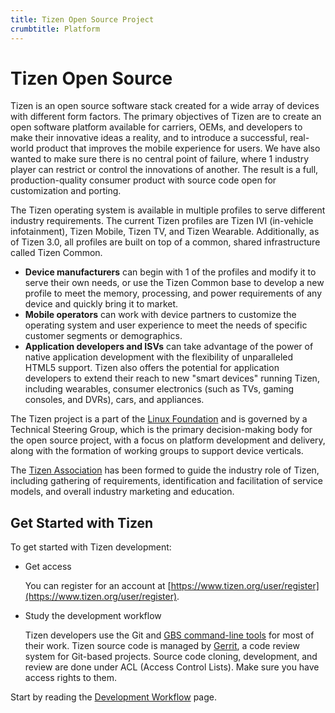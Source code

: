 ```yaml
---
title: Tizen Open Source Project
crumbtitle: Platform
---
```

# Tizen Open Source 

Tizen is an open source software stack created for a wide array of devices with different form factors. The primary objectives of Tizen are to create an open software platform available for carriers, OEMs, and developers to make their innovative ideas a reality, and to introduce a successful, real-world product that improves the mobile experience for users. We have also wanted to make sure there is no central point of failure, where 1 industry player can restrict or control the innovations of another. The result is a full, production-quality consumer product with source code open for customization and porting.

The Tizen operating system is available in multiple profiles to serve different industry requirements. The current Tizen profiles are Tizen IVI (in-vehicle infotainment), Tizen Mobile, Tizen TV, and Tizen Wearable. Additionally, as of Tizen 3.0, all profiles are built on top of a common, shared infrastructure called Tizen Common.

- **Device manufacturers** can begin with 1 of the profiles and modify it to serve their own needs, or use the Tizen Common base to develop a new profile to meet the memory, processing, and power requirements of any device and quickly bring it to market.
- **Mobile operators** can work with device partners to customize the operating system and user experience to meet the needs of specific customer segments or demographics.
- **Application developers and ISVs** can take advantage of the power of native application development with the flexibility of unparalleled HTML5 support. Tizen also offers the potential for application developers to extend their reach to new "smart devices" running Tizen, including wearables, consumer electronics (such as TVs, gaming consoles, and DVRs), cars, and appliances.

The Tizen project is a part of the [Linux Foundation](https://www.linuxfoundation.org/projects/) and is governed by a Technical Steering Group, which is the primary decision-making body for the open source project, with a focus on platform development and delivery, along with the formation of working groups to support device verticals.

The [Tizen Association](http://www.tizenassociation.org/) has been formed to guide the industry role of Tizen, including gathering of requirements, identification and facilitation of service models, and overall industry marketing and education.


## Get Started with Tizen

To get started with Tizen development:

- Get access

  You can register for an account at [https://www.tizen.org/user/register](https://www.tizen.org/user/register).

- Study the development workflow

  Tizen developers use the Git and [GBS command-line tools](reference/gbs/gbs-overview.md) for most of their work. Tizen source code is managed by [Gerrit](reference/gerrit-usage.md), a code review system for Git-based projects. Source code cloning, development, and review are done under ACL (Access Control Lists). Make sure you have access rights to them.

Start by reading the [Development Workflow](about/work-flow.md) page.
